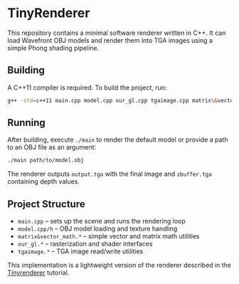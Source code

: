 # TinyRenderer

This repository contains a minimal software renderer written in C++. It can load Wavefront OBJ models and render them into TGA images using a simple Phong shading pipeline.

## Building

A C++11 compiler is required. To build the project, run:

```sh
g++ -std=c++11 main.cpp model.cpp our_gl.cpp tgaimage.cpp matrix\&vector_math.cpp -o main
```

## Running

After building, execute `./main` to render the default model or provide a path to an OBJ file as an argument:

```sh
./main path/to/model.obj
```

The renderer outputs `output.tga` with the final image and `zbuffer.tga` containing depth values.

## Project Structure

- `main.cpp` – sets up the scene and runs the rendering loop
- `model.cpp/h` – OBJ model loading and texture handling
- `matrix&vector_math.*` – simple vector and matrix math utilities
- `our_gl.*` – rasterization and shader interfaces
- `tgaimage.*` – TGA image read/write utilities

This implementation is a lightweight version of the renderer described in the [Tinyrenderer](https://github.com/ssloy/tinyrenderer) tutorial.
